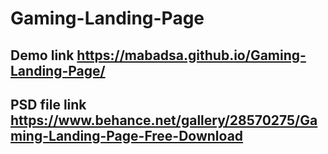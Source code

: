# Gaming-Landing-Page
## Demo link  https://mabadsa.github.io/Gaming-Landing-Page/
## PSD file link https://www.behance.net/gallery/28570275/Gaming-Landing-Page-Free-Download
